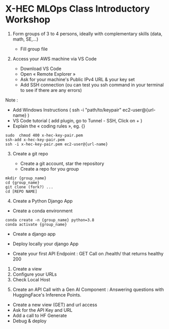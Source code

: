 # X-HEC MLOps Class Introductory Workshop


1. Form groups of 3 to 4 persons, ideally with complementary skills (data, math, SE,...)
   - Fill group file

2. Access your AWS machine via VS Code

   - Download VS Code
   - Open « Remote Explorer »
   - Ask for your machine's Public IPv4 URL & your key set 
   - Add SSH connection (ou  can test you ssh command in your terminal to see if there are any errors)

Note : 
- Add Windows Instructions ( ssh -i "path/to/keypair" ec2-user@{url-name} )
- VS Code tutorial ( add plugin, go to Tunnel - SSH, Click on + )
- Explain the « coding rules »,  eg. {}
  
```
sudo  chmod 400 x-hec-key-pair.pem
ssh-add x-hec-key-pair.pem
ssh -i x-hec-key-pair.pem ec2-user@{url-name}
```

3. Create a git repo

   - Create a git account, star the repository
   - Create a repo for you group
  
```
mkdir {group_name}
cd {group_name}
git clone (fork?) ...
cd [REPO NAME]
```

4. Create a Python Django App

- Create a conda environment

```
conda create -n {group_name} python=3.8
conda activate {group_name}
```

- Create a django app
<!-- 
1. Install django ( pip install django djangorestframework )
2. django-admin startproject prepera_ai_api
-->

- Deploy locally your django App

<!-- 
python manage.py runserver
-->

- Create your first API Endpoint :  GET Call on /health/ that returns healthy 200

1. Create a view
2. Configure your URLs
3. Check Local Host

<!-- 
in views.py : 
from django.http import JsonResponse

def health_check(request):
    # This can be expanded in the future if you want to check database connectivity, etc.
    return JsonResponse({'status': 'healthy'}, status=200)

in urls.py : 
urlpatterns = [
    path('admin/', admin.site.urls),
    path('health/', views.health_check, name='health_check'),
]
-->

5. Create an API Call with a Gen AI Component : Answering questions with HuggingFace's Inference Points.

- Create a new view (GET) and url access
- Ask for the API Key and URL
- Add a call to HF Generate
- Debug & deploy

<!-- 
in views.py : 
from rest_framework.response import Response

MODEL_API_URL = "https://fftj4uc02355sar0.us-east-1.aws.endpoints.huggingface.cloud"

headers = {
    "Authorization": "Bearer {token}",
    "Content-Type": "application/json"
}

# Function to query the HuggingFace model
def query(api_url, payload):
    payload = clean_invalid_floats(payload)
    response = requests.post(api_url, headers=headers, json=payload)
    return response.json()

# Function to handle the API call loop for text generation
def get_model_response(api_url, prompt):

    concatenated_text = ""
    
    for _ in range(10):
        response = query(api_url, {"inputs": prompt})
        text_chunk = response[0].get('generated_text', "")
        if not text_chunk:
            break
        
        concatenated_text += " "
        concatenated_text += text_chunk
        prompt += text_chunk  
    return concatenated_text

@api_view(['GET'])
def question_answered( request ):

   prompt = request.GET.get('question', "What's the question ?")

   base_response = get_model_response(MODEL_API_URL, prompt)
   
   return Response({"output": base_response})

in urls.py : 
-->














